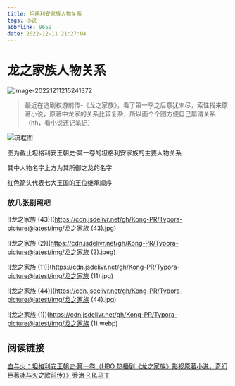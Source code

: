```yaml
---
title: 坦格利安家族人物关系
tags: 小说
abbrlink: 9659
date: 2022-12-11 21:27:04
---
```


# 龙之家族人物关系

<img src="https://cdn.jsdelivr.net/gh/Kong-PR/Typora-picture@latest/img/image-20221211215241372.png" alt="image-20221211215241372"  />

> 最近在追剧权游前传-《龙之家族》，看了第一季之后意犹未尽，索性找来原著小说，原著中龙家的关系比较复杂，所以画个个图方便自己屡清关系（hh，看小说还记笔记）

![流程图](https://cdn.jsdelivr.net/gh/Kong-PR/Typora-picture@latest/img/流程图.jpg)



图为截止坦格利安王朝史·第一卷的坦格利安家族的主要人物关系

其中人物名字上方为其所御之龙的名字

红色箭头代表七大王国的王位继承顺序

### 放几张剧照吧

![龙之家族 (43)](https://cdn.jsdelivr.net/gh/Kong-PR/Typora-picture@latest/img/龙之家族 (43).jpg)

![龙之家族 (2)](https://cdn.jsdelivr.net/gh/Kong-PR/Typora-picture@latest/img/龙之家族 (2).jpeg)

![龙之家族 (11)](https://cdn.jsdelivr.net/gh/Kong-PR/Typora-picture@latest/img/龙之家族 (11).jpg)

![龙之家族 (44)](https://cdn.jsdelivr.net/gh/Kong-PR/Typora-picture@latest/img/龙之家族 (44).jpg)

![龙之家族 (1)](https://cdn.jsdelivr.net/gh/Kong-PR/Typora-picture@latest/img/龙之家族 (1).webp)



## 阅读链接

[血与火：坦格利安王朝史·第一卷（HBO 热播剧《龙之家族》影视原著小说，奇幻巨著冰与火之歌前传）》乔治·R.R.马丁]( https://weread.qq.com/book-detail?type=1&senderVid=328921405&v=02f325c071aebcf302f6772&wtheme=white&wfrom=app&wvid=328921405&scene=bottomSheetShare)